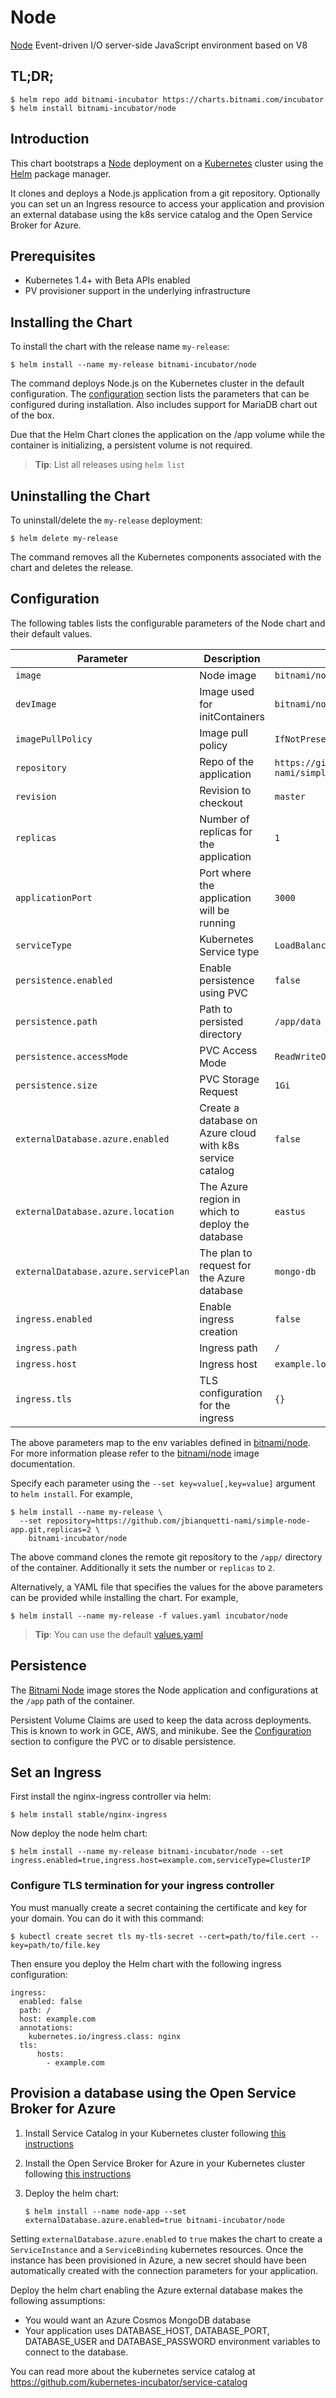 # Node

[Node](https://www.nodejs.org) Event-driven I/O server-side JavaScript environment based on V8

## TL;DR;

```console
$ helm repo add bitnami-incubator https://charts.bitnami.com/incubator
$ helm install bitnami-incubator/node
```
## Introduction

This chart bootstraps a [Node](https://github.com/bitnami/bitnami-docker-node) deployment on a [Kubernetes](http://kubernetes.io) cluster using the [Helm](https://helm.sh) package manager.

It clones and deploys a Node.js application from a git repository. Optionally you can set un an Ingress resource to access your application and provision an external database using the k8s service catalog and the Open Service Broker for Azure.

## Prerequisites

- Kubernetes 1.4+ with Beta APIs enabled
- PV provisioner support in the underlying infrastructure

## Installing the Chart

To install the chart with the release name `my-release`:

```console
$ helm install --name my-release bitnami-incubator/node
```

The command deploys Node.js on the Kubernetes cluster in the default configuration. The [configuration](#configuration) section lists the parameters that can be configured during installation. Also includes support for MariaDB chart out of the box.

Due that the Helm Chart clones the application on the /app volume while the container is initializing, a persistent volume is not required.

> **Tip**: List all releases using `helm list`

## Uninstalling the Chart

To uninstall/delete the `my-release` deployment:

```console
$ helm delete my-release
```

The command removes all the Kubernetes components associated with the chart and deletes the release.

## Configuration

The following tables lists the configurable parameters of the Node chart and their default values.

|              Parameter               |            Description                                    |                        Default                            |
|--------------------------------------|-----------------------------------------------------------|-----------------------------------------------------------|
| `image`                              | Node image                                                | `bitnami/node:{VERSION}`                                  |
| `devImage`                           | Image used for initContainers                             | `bitnami/node:{VERSION}`                                  |
| `imagePullPolicy`                    | Image pull policy                                         | `IfNotPresent`                                            |
| `repository`                         | Repo of the application                                   | `https://github.com/jbianquetti-nami/simple-node-app.git` |
| `revision`                           | Revision  to checkout                                     | `master`                                                  |
| `replicas`                           | Number of replicas for the application                    | `1`                                                       |
| `applicationPort`                    | Port where the application will be running                | `3000`                                                    |
| `serviceType`                        | Kubernetes Service type                                   | `LoadBalancer`                                            |
| `persistence.enabled`                | Enable persistence using PVC                              | `false`                                                   |
| `persistence.path`                   | Path to persisted directory                               | `/app/data`                                               |
| `persistence.accessMode`             | PVC Access Mode                                           | `ReadWriteOnce`                                           |
| `persistence.size`                   | PVC Storage Request                                       | `1Gi`                                                     |
| `externalDatabase.azure.enabled`     | Create a database on Azure cloud with k8s service catalog | `false`                                                   |
| `externalDatabase.azure.location`    | The Azure region in which to deploy the database          | `eastus`                                                  |
| `externalDatabase.azure.servicePlan` | The plan to request for the Azure database                | `mongo-db`                                                |
| `ingress.enabled`                    | Enable ingress creation                                   | `false`                                                   |
| `ingress.path`                       | Ingress path                                              | `/`                                                       |
| `ingress.host`                       | Ingress host                                              | `example.local`                                           |
| `ingress.tls`                        | TLS configuration for the ingress                         | `{}`                                                      |

The above parameters map to the env variables defined in [bitnami/node](http://github.com/bitnami/bitnami-docker-node). For more information please refer to the [bitnami/node](http://github.com/bitnami/bitnami-docker-node) image documentation.

Specify each parameter using the `--set key=value[,key=value]` argument to `helm install`. For example,

```console
$ helm install --name my-release \
  --set repository=https://github.com/jbianquetti-nami/simple-node-app.git,replicas=2 \
    bitnami-incubator/node
```

The above command clones the remote git  repository to the `/app/` directory  of the container. Additionally it sets the number or `replicas` to `2`.

Alternatively, a YAML file that specifies the values for the above parameters can be provided while installing the chart. For example,

```console
$ helm install --name my-release -f values.yaml incubator/node
```

> **Tip**: You can use the default [values.yaml](values.yaml)

## Persistence

The [Bitnami Node](https://github.com/bitnami/bitnami-docker-node) image stores the Node application and configurations at the `/app`  path of the container.

Persistent Volume Claims are used to keep the data across deployments. This is known to work in GCE, AWS, and minikube.
See the [Configuration](#configuration) section to configure the PVC or to disable persistence.

## Set an Ingress

First install the nginx-ingress controller via helm:

```
$ helm install stable/nginx-ingress
```

Now deploy the node helm chart:

```
$ helm install --name my-release bitnami-incubator/node --set ingress.enabled=true,ingress.host=example.com,serviceType=ClusterIP
```

### Configure TLS termination for your ingress controller

You must manually create a secret containing the certificate and key for your domain. You can do it with this command:

```
$ kubectl create secret tls my-tls-secret --cert=path/to/file.cert --key=path/to/file.key
```

Then ensure you deploy the Helm chart with the following ingress configuration:

```
ingress:
  enabled: false
  path: /
  host: example.com
  annotations:
    kubernetes.io/ingress.class: nginx
  tls:
      hosts:
        - example.com
```

## Provision a database using the Open Service Broker for Azure

1. Install Service Catalog in your Kubernetes cluster following [this instructions](https://kubernetes.io/docs/tasks/service-catalog/install-service-catalog-using-helm/)
2. Install the Open Service Broker for Azure in your Kubernetes cluster following [this instructions](https://github.com/Azure/helm-charts/tree/master/open-service-broker-azure)
3. Deploy the helm chart:

    ```
    $ helm install --name node-app --set externalDatabase.azure.enabled=true bitnami-incubator/node
    ```

Setting `externalDatabase.azure.enabled` to `true` makes the chart to create a `ServiceInstance` and a `ServiceBinding` kubernetes resources.
Once the instance has been provisioned in Azure, a new secret should have been automatically created with the connection parameters for your application.

Deploy the helm chart enabling the Azure external database makes the following assumptions:
  - You would want an Azure Cosmos MongoDB database
  - Your application uses DATABASE_HOST, DATABASE_PORT, DATABASE_USER and DATABASE_PASSWORD environment variables to connect to the database.

You can read more about the kubernetes service catalog at https://github.com/kubernetes-incubator/service-catalog 